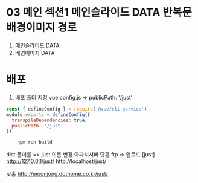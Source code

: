 # 03 메인 섹션1 메인슬라이드 DATA 반복문 배경이미지 경로
1. 메인슬라이드 DATA
2. 배경이미지 DATA

# 배포
1. 배포 폴더 지정
   vue.config.js => publicPath: '/just' 
```js
const { defineConfig } = require('@vue/cli-service')
module.exports = defineConfig({
  transpileDependencies: true,
  publicPath: '/just'
})
```

```bash
    npm run build
```
dist 폴더를 => just 이름 변경
 아파치서버 닷홈 ftp => 업로드
 [just]
 http://127.0.0.1/just/
 http://localhost/just/
 
 닷홈
 http://moonjong.dothome.co.kr/just/

